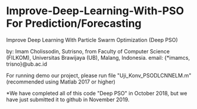 # Improve-Deep-Learning-With-PSO For Prediction/Forecasting
Improve Deep Learning With Particle Swarm Optimization (Deep PSO)

by: Imam Cholissodin, Sutrisno, from Faculty of Computer Science (FILKOM), Universitas Brawijaya (UB), Malang, Indonesia. email: {*imamcs, trisno}@ub.ac.id

For running demo our project, please run file "Uji_Konv_PSODLCNNELM.m" (recommended using Matlab 2017 or higher)

*We have completed all of this code "Deep PSO" in October 2018, but we have just submitted it to github in November 2019.
